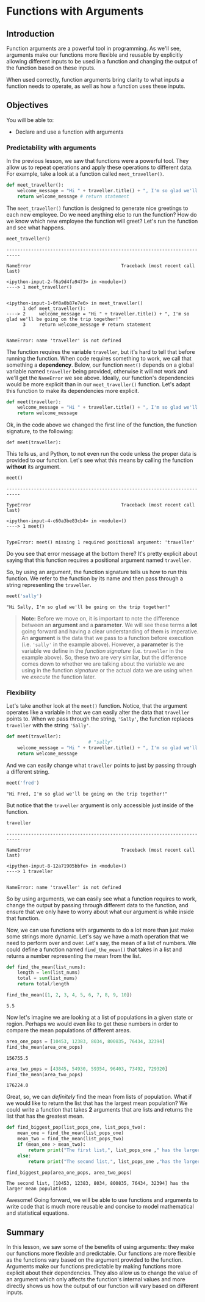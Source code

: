
# Functions with Arguments

## Introduction
Function arguments are a powerful tool in programming.  As we'll see, arguments make our functions more flexible and reusable by explicitly allowing different inputs to be used in a function and changing the output of the function based on these inputs.

When used correctly, function arguments bring clarity to what inputs a function needs to operate, as well as how a function uses these inputs.  

## Objectives
You will be able to:
* Declare and use a function with arguments

### Predictability with arguments

In the previous lesson, we saw that functions were a powerful tool.  They allow us to repeat operations and apply these operations to different data.  For example, take a look at a function called `meet_traveller()`.


```python
def meet_traveller(): 
    welcome_message = "Hi " + traveller.title() + ", I'm so glad we'll be going on the trip together!"
    return welcome_message # return statement
```

The `meet_traveller()` function is designed to generate nice greetings to each new employee.  Do we need anything else to run the function?  How do we know which new employee the function will greet?  Let's run the function and see what happens.


```python
meet_traveller()
```


    ---------------------------------------------------------------------------

    NameError                                 Traceback (most recent call last)

    <ipython-input-2-f6a9d4fa9473> in <module>()
    ----> 1 meet_traveller()
    

    <ipython-input-1-0f8a0b87e7e6> in meet_traveller()
          1 def meet_traveller():
    ----> 2     welcome_message = "Hi " + traveller.title() + ", I'm so glad we'll be going on the trip together!"
          3     return welcome_message # return statement


    NameError: name 'traveller' is not defined


The function requires the variable `traveller`, but it's hard to tell that before running the function.  When code requires something to work, we call that something a **dependency**. Below, our function `meet()` depends on a global variable named `traveller` being provided, otherwise it will not work and we'll get the `NameError` we see above. 
Ideally, our function's dependencies would be more explicit than in our `meet_traveller()` function.  Let's adapt this function to make its dependencies more explicit.


```python
def meet(traveller): 
    welcome_message = "Hi " + traveller.title() + ", I'm so glad we'll be going on the trip together!"
    return welcome_message
```

Ok, in the code above we changed the first line of the function, the function signature, to the following:

```def meet(traveller): ```

This tells us, and Python, to not even run the code unless the proper data is provided to our function.  Let's see what this means by calling the function **without** its argument.


```python
meet()
```


    ---------------------------------------------------------------------------

    TypeError                                 Traceback (most recent call last)

    <ipython-input-4-c60a3be83cb4> in <module>()
    ----> 1 meet()
    

    TypeError: meet() missing 1 required positional argument: 'traveller'


Do you see that error message at the bottom there?  It's pretty explicit about saying that this function requires a positional argument named `traveller`.  

So, by using an argument, the function signature tells us how to run this function.  We refer to the function by its name and then pass through a string representing the `traveller`.


```python
meet('sally')
```




    "Hi Sally, I'm so glad we'll be going on the trip together!"



> **Note:** Before we move on, it is important to note the difference between an **argument** and a **parameter**. We will see these terms **a lot** going forward and having a clear understanding of them is imperative. An **argument** is the data that we pass to a function before execution (i.e. `'sally'` in the example above). However, a **parameter** is the variable we define in the *function signature* (i.e. `traveller` in the example above). So, these two are very similar, but the difference comes down to whether we are talking about the variable we are using in the function *signature* or the actual data we are using when we *execute* the function later. 

### Flexibility

Let's take another look at the `meet()` function. Notice, that the argument operates like a variable in that we can easily alter the data that `traveller` points to. When we pass through the string, `'Sally'`, the function replaces `traveller` with the string `'Sally'`.  


```python
def meet(traveller): 
                              # "sally"
    welcome_message = "Hi " + traveller.title() + ", I'm so glad we'll be going on the trip together!"
    return welcome_message
```

And we can easily change what `traveller` points to just by passing through a different string.


```python
meet('fred')
```




    "Hi Fred, I'm so glad we'll be going on the trip together!"



But notice that the `traveller` argument is only accessible just inside of the function.


```python
traveller
```


    ---------------------------------------------------------------------------

    NameError                                 Traceback (most recent call last)

    <ipython-input-8-12a71905bbfe> in <module>()
    ----> 1 traveller
    

    NameError: name 'traveller' is not defined


So by using arguments, we can easily see what a function requires to work, change the output by passing through different data to the function, and ensure that we only have to worry about what our argument is while inside that function. 

Now, we can use functions with arguments to do a lot more than just make some strings more dynamic. Let's say we have a math operation that we need to perform over and over. Let's say, the mean of a list of numbers. We could define a function named `find_the_mean()` that takes in a list and returns a number representing the mean from the list.


```python
def find_the_mean(list_nums):
    length = len(list_nums)
    total = sum(list_nums)
    return total/length    
```


```python
find_the_mean([1, 2, 3, 4, 5, 6, 7, 8, 9, 10])
```




    5.5



Now let's imagine we are looking at a list of populations in a given state or region. Perhaps we would even like to get these numbers in order to compare the mean populations of different areas.


```python
area_one_pops = [10453, 12383, 8034, 800835, 76434, 32394]
find_the_mean(area_one_pops)
```




    156755.5




```python
area_two_pops = [43845, 54930, 59354, 96403, 73492, 729320]
find_the_mean(area_two_pops)
```




    176224.0



Great, so, we can *definitely* find the mean from lists of population. What if we would like to return the list that has the largest mean population? We could write a function that takes **2** arguments that are lists and returns the list that has the greatest mean.


```python
def find_biggest_pop(list_pops_one, list_pops_two):
    mean_one = find_the_mean(list_pops_one)
    mean_two = find_the_mean(list_pops_two)
    if (mean_one > mean_two):
        return print("The first list,", list_pops_one ," has the larger mean population")
    else:
        return print("The second list,", list_pops_one ,"has the larger mean population")
```


```python
find_biggest_pop(area_one_pops, area_two_pops)
```

    The second list, [10453, 12383, 8034, 800835, 76434, 32394] has the larger mean population


Awesome! Going forward, we will be able to use functions and arguments to write code that is much more reusable and concise to model mathematical and statistical equations.

## Summary

In this lesson, we saw some of the benefits of using arguments: they make our functions more flexible and predictable.  Our functions are more flexible as the functions vary based on the argument provided to the function.  Arguments make our functions predictable by making functions more explicit about their dependencies. They also allow us to change the value of an argument which only affects the function's internal values and more directly shows us how the output of our function will vary based on different inputs.    
